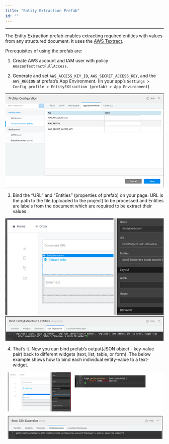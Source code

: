 ```yaml
---
title: "Entity Extraction Prefab"
id: ""
---
```

---

The Entity Extraction prefab enables extracting required entities with values from any structured document. It uses the [AWS Textract](https://docs.aws.amazon.com/textract/latest/dg/what-is.html).

Prerequisites of using the prefab are:

1. Create AWS account and IAM user with policy `AmazonTextractFullAccess`.

2. Generate and set `AWS_ACCESS_KEY_ID`, `AWS_SECRET_ACCESS_KEY`, and the `AWS_REGION` at prefab’s App Environment. (In your app’s `Settings > Config profile > EntityEXtraction (prefab) > App Environment`)

![/learn/assets/entity-extraction-from-document-picture1.png](/learn/assets/entity-extraction-from-document-picture1.png)

3. Bind the “URL” and “Entities” (properties of prefab) on your page. URL is the path to the file (uploaded to the project) to be processed and Entities are labels from the document which are required to be extract their values.

![/learn/assets/entity-extraction-from-document-picture2.png](/learn/assets/entity-extraction-from-document-picture2.png)
![/learn/assets/entity-extraction-from-document-picture3.png](/learn/assets/entity-extraction-from-document-picture3.png)

4. That’s it. Now you can bind prefab’s output(JSON object - key-value pair) back to different widgets (text, list, table, or form). The below example shows how to bind each individual entity-value to a text-widget.

![/learn/assets/entity-extraction-from-document-picture4.png](/learn/assets/entity-extraction-from-document-picture4.png)
